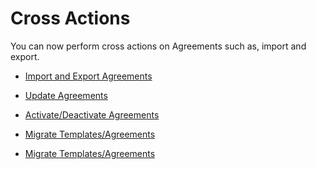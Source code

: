 <!-- loio69bec185190d426cbdc4ea05528c037a -->

# Cross Actions

You can now perform cross actions on Agreements such as, import and export.

-   [Import and Export Agreements](import-and-export-agreements-09400a2.md)

-   [Update Agreements](update-agreements-b5e1fc9.md)
-   [Activate/Deactivate Agreements](activate-deactivate-agreements-e068e37.md)

-   [Migrate Templates/Agreements](migrate-templates-agreements-ad58414.md)
-   [Migrate Templates/Agreements](migrate-templates-agreements-ad58414.md)

